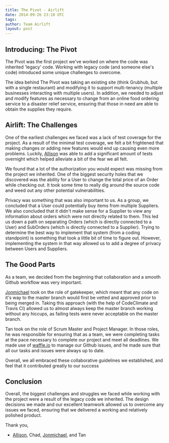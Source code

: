 ```yaml
---
title: The Pivot - Airlift
date: 2014-09-26 23:10 UTC
tags:
author: Team Airlift
layout: post
---
```


## Introducing: The Pivot

The Pivot was the first project we've worked on where the code was inherited 'legacy' code. Working with legacy code (and someone else's code) introduced some unique challenges to overcome.

The idea behind The Pivot was taking an existing site (think Grubhub, but with a single restaurant) and modifying it to support multi-tenancy (multiple businesses interacting with multiple users). In addition, we needed to adjust and modify features as necessary to change from an online food ordering service to a disaster relief service, ensuring that those in need are able to obtain the supplies they require.

## Airlift: The Challenges

One of the earliest challenges we faced was a lack of test coverage for the project. As a result of the minimal test coverage, we felt a bit frightened that making changes or adding new features would end up causing even more problems. Luckily, [Allison](https://twitter.com/allielarson1212) was able to add a significant amount of tests overnight which helped alleviate a bit of the fear we all felt.

We found that a lot of the authorization you would expect was missing from the project we inherited. One of the biggest security holes that we discovered was the ability for a User to change the total price of an Order while checking out. It took some time to really dig around the source code and weed out any other potential vulnerabilities.

Privacy was something that was also important to us. As a group, we concluded that a User could potentially buy items from multiple Suppliers. We also concluded that it didn't make sense for a Supplier to view any information about orders which were not directly related to them. This led us down a path on separating Orders (which is directly connected to a User) and SubOrders (which is directly connected to a Supplier). Trying to determine the best way to implement that system (from a coding standpoint) is something that took a little bit of time to figure out. However, implementing the system in that way allowed us to add a degree of privacy between Users and Suppliers.

## The Good Parts

As a team, we decided from the beginning that collaboration and a smooth Github workflow was very important.

[Jonmichael](https://twitter.com/tyrbo) took on the role of gatekeeper, which meant that any code on it's way to the master branch would first be vetted and approved prior to being merged in. Taking this approach (with the help of CodeClimate and Travis CI) allowed us to almost always keep the master branch working without any hiccups, as failing tests were never acceptable on the master branch.

Tan took on the role of Scrum Master and Project Manager. In those roles, he was responsible for ensuring that as a team, we were completing tasks at the pace necessary to complete our project and meet all deadlines. We made use of [waffle.io](https://waffle.io) to manage our Github issues, and he made sure that all our tasks and issues were always up to date.

Overall, we all embraced these collaborative guidelines we established, and feel that it contributed greatly to our success

## Conclusion

Overall, the biggest challenges and struggles we faced while working with the project were a result of the legacy code we inherited. The design decisions we made and our excellent teamwork allowed us to overcome any issues we faced, ensuring that we delivered a working and relatively polished product.

Thank you,

- [Allison](https://twitter.com/allielarson1212), Chad, [Jonmichael](https://twitter.com/tyrbo), and Tan
